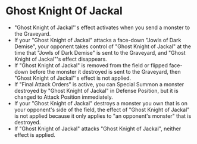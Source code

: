 # Ghost Knight Of Jackal

*   "Ghost Knight of Jackal"'s effect activates when you send a monster to the Graveyard.
*   If your "Ghost Knight of Jackal" attacks a face-down "Jowls of Dark Demise", your opponent takes control of "Ghost Knight of Jackal" at the time that "Jowls of Dark Demise" is sent to the Graveyard, and "Ghost Knight of Jackal"'s effect disappears.
*   If "Ghost Knight of Jackal" is removed from the field or flipped face-down before the monster it destroyed is sent to the Graveyard, then "Ghost Knight of Jackal"'s effect is not applied.
*   If "Final Attack Orders" is active, you can Special Summon a monster destroyed by "Ghost Knight of Jackal" in Defense Position, but it is changed to Attack Position immediately.
*   If your "Ghost Knight of Jackal" destroys a monster you own that is on your opponent's side of the field, the effect of "Ghost Knight of Jackal" is not applied because it only applies to "an opponent's monster" that is destroyed.
*   If "Ghost Knight of Jackal" attacks "Ghost Knight of Jackal", neither effect is applied.
